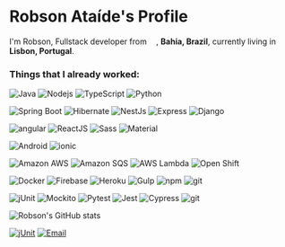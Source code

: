 
<h1>Robson Ataíde's Profile</h1>

<p>I'm Robson, Fullstack developer from <img src="https://cdn-icons-png.flaticon.com/128/197/197386.png" width="13"/>, <b>Bahia, Brazil</b>, currently living in <img src="https://cdn-icons-png.flaticon.com/512/4855/4855765.png" width="13"/> <b>Lisbon, Portugal</b>. </p>
<h3>Things that I already worked:</h3>
<p>
  <img alt="Java" src="https://img.shields.io/badge/-Java-6d96e8?style=flat-square&logo=OpenJDK&logoColor=black&labelColor=white" />
  <img alt="Nodejs" src="https://img.shields.io/badge/-Nodejs-43853d?style=flat-square&logo=Node.js&logoColor=white" />
  <img alt="TypeScript" src="https://img.shields.io/badge/-TypeScript-007ACC?style=flat-square&logo=typescript&logoColor=white" />
  <img alt="Python" src="https://img.shields.io/badge/-Python-1E4B8E?style=flat-square&logo=python&logoColor=white" />
</p>
<p>
<img alt="Spring Boot" src="https://img.shields.io/badge/-Spring_Boot-109408?style=flat-square&logo=Spring-Boot&logoColor=0e6b07&labelColor=white" />
  <img alt="Hibernate" src="https://img.shields.io/badge/-Hibernate-8c7407?style=flat-square&logo=Hibernate&logoColor=8c7407&labelColor=white" />
  <img alt="NestJs" src="https://img.shields.io/badge/-NestJs-ea2845?style=flat-square&logo=nestjs&logoColor=white" />
  <img alt="Express" src="https://img.shields.io/badge/-Express-F1D808?style=flat-square&logo=express&logoColor=black" />
  <img alt="Django" src="https://img.shields.io/badge/-Django-086203?style=flat-square&logo=django" />
</p>
<p>
  <img alt="angular" src="https://img.shields.io/badge/-Angular-DD0031?style=flat-square&logo=angular&logoColor=white" />
  <img alt="ReactJS" src="https://img.shields.io/badge/-React_JS-45b8d8?style=flat-square&logo=react&logoColor=white" />
  <img alt="Sass" src="https://img.shields.io/badge/-Sass-CC6699?style=flat-square&logo=sass&logoColor=white" />
  <img alt="Material" src="https://img.shields.io/badge/-Material-8e8e8e?style=flat-square&logo=mui&logoColor=white&labelColor=515254" />
</p>
<p>
  <img alt="Android" src="https://img.shields.io/badge/-Android-43853d?style=flat-square&logo=Android&logoColor=43853d&labelColor=white" />
  <img alt="ionic" src="https://img.shields.io/badge/-Ionic-46a2f1?style=flat-square&logo=ionic&logoColor=white" />
</p>
<p>
  <img alt="Amazon AWS" src="https://img.shields.io/badge/-Amazon_AWS-46a2f1?style=flat-square&logo=Amazon-AWS&logoColor=white" />
  <img alt="Amazon SQS" src="https://img.shields.io/badge/-Amazon_SQS-white?style=flat-square&logo=Amazon-SQS&logoColor=white&labelColor=Dcb41e" />
  <img alt="AWS Lambda" src="https://img.shields.io/badge/-AWS_Lambda-white?style=flat-square&logo=AWS-Lambda&logoColor=white&labelColor=Ec7a12" />
  <img alt="Open Shift" src="https://img.shields.io/badge/-Open_Shift-black?style=flat-square&logo=Red-Hat-Open-Shift&logoColor=red&labelColor=black" />
</p>
<p>
  <img alt="Docker" src="https://img.shields.io/badge/-Docker-46a2f1?style=flat-square&logo=docker&logoColor=white" />
  <img alt="Firebase" src="https://img.shields.io/badge/-Firebase-F7B93E?style=flat-square&logo=firebase&logoColor=white" />
  <img alt="Heroku" src="https://img.shields.io/badge/-Heroku-430098?style=flat-square&logo=heroku&logoColor=white" />
  <img alt="Gulp" src="https://img.shields.io/badge/-Gulp-F05032?style=flat-square&logo=gulp&logoColor=white" />
  <img alt="npm" src="https://img.shields.io/badge/-NPM-CB3837?style=flat-square&logo=npm&logoColor=white" />
  <img alt="git" src="https://img.shields.io/badge/-Git-F05032?style=flat-square&logo=git&logoColor=white" />
</p>
<p>
  <img alt="jUnit" src="https://img.shields.io/badge/-jUnit-D24258?style=flat-square&logo=JUnit5&logoColor=white&labelColor=2c9853" />
  <img alt="Mockito" src="https://img.shields.io/badge/-Mockito-2c9853?style=flat-square" />
  <img alt="Pytest" src="https://img.shields.io/badge/-Pytest-2f98cb?style=flat-square&logo=Pytest&logoColor=white&labelColor=6c6f6d" />
  <img alt="Jest" src="https://img.shields.io/badge/-Jest-C15324?style=flat-square&logo=Jest&logoColor=white" />
  <img alt="Cypress" src="https://img.shields.io/badge/-Cypress-818080?style=flat-square&logo=Cypress&logoColor=white" />
  <img alt="git" src="https://img.shields.io/badge/-Git-F05032?style=flat-square&logo=git&logoColor=white" />
</p>

![Robson's GitHub stats](https://github-readme-stats.vercel.app/api?username=robsonataide&count_private=true&show_icons=true&theme=transparent&hide=contribs)


<a href="https://linkedin.com/in/robsonataide" target="_blank"><img alt="jUnit" src="https://img.shields.io/badge/-RobsonAtaide-white?style=flat&logo=linkedin&logoColor=white&labelColor=0b53d9" /></a>
<a href="mailto:robsonataide@gmail.com"><img alt="Email" src="https://img.shields.io/badge/-robsonataide@gmail.com-white?style=flat&logo=Mail.Ru&logoColor=white&labelColor=0b53d9" /></a>
